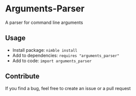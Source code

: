 # Arguments-Parser

A parser for command line arguments

## Usage

- Install package: `nimble install`
- Add to dependencies: `requires "arguments_parser"`
- Add to code: `import arguments_parser`

## Contribute

If you find a bug, feel free to create an issue or a pull request
